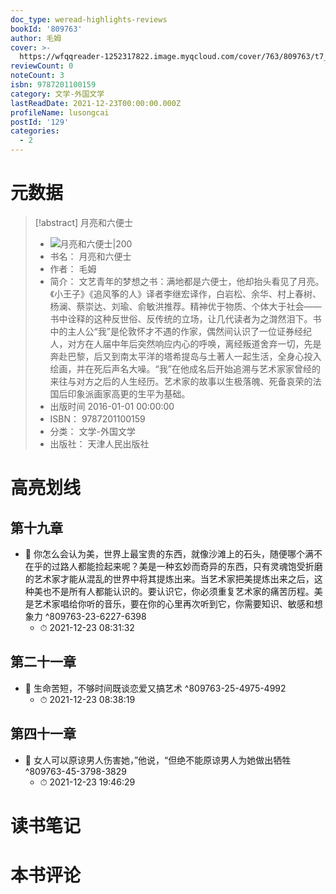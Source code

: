 ```yaml
---
doc_type: weread-highlights-reviews
bookId: '809763'
author: 毛姆
cover: >-
  https://wfqqreader-1252317822.image.myqcloud.com/cover/763/809763/t7_809763.jpg
reviewCount: 0
noteCount: 3
isbn: 9787201100159
category: 文学-外国文学
lastReadDate: 2021-12-23T00:00:00.000Z
profileName: lusongcai
postId: '129'
categories:
  - 2
---
```

# 元数据
> [!abstract] 月亮和六便士
> - ![ 月亮和六便士|200](https://wfqqreader-1252317822.image.myqcloud.com/cover/763/809763/t7_809763.jpg)
> - 书名： 月亮和六便士
> - 作者： 毛姆
> - 简介： 文艺青年的梦想之书：满地都是六便士，他却抬头看见了月亮。《小王子》《追风筝的人》译者李继宏译作，白岩松、余华、村上春树、杨澜、蔡崇达、刘瑜、俞敏洪推荐。精神优于物质、个体大于社会——书中诠释的这种反世俗、反传统的立场，让几代读者为之潸然泪下。书中的主人公“我”是伦敦怀才不遇的作家，偶然间认识了一位证券经纪人，对方在人届中年后突然响应内心的呼唤，离经叛道舍弃一切，先是奔赴巴黎，后又到南太平洋的塔希提岛与土著人一起生活，全身心投入绘画，并在死后声名大噪。“我”在他成名后开始追溯与艺术家家曾经的来往与对方之后的人生经历。艺术家的故事以生极落魄、死备哀荣的法国后印象派画家高更的生平为基础。
> - 出版时间 2016-01-01 00:00:00
> - ISBN： 9787201100159
> - 分类： 文学-外国文学
> - 出版社： 天津人民出版社

# 高亮划线

## 第十九章


- 📌 你怎么会认为美，世界上最宝贵的东西，就像沙滩上的石头，随便哪个满不在乎的过路人都能捡起来呢？美是一种玄妙而奇异的东西，只有灵魂饱受折磨的艺术家才能从混乱的世界中将其提炼出来。当艺术家把美提炼出来之后，这种美也不是所有人都能认识的。要认识它，你必须重复艺术家的痛苦历程。美是艺术家唱给你听的音乐，要在你的心里再次听到它，你需要知识、敏感和想象力 ^809763-23-6227-6398
    - ⏱ 2021-12-23 08:31:32 
## 第二十一章


- 📌 生命苦短，不够时间既谈恋爱又搞艺术 ^809763-25-4975-4992
    - ⏱ 2021-12-23 08:38:19 
## 第四十一章


- 📌 女人可以原谅男人伤害她，”他说，“但绝不能原谅男人为她做出牺牲 ^809763-45-3798-3829
    - ⏱ 2021-12-23 19:46:29 
# 读书笔记

# 本书评论
